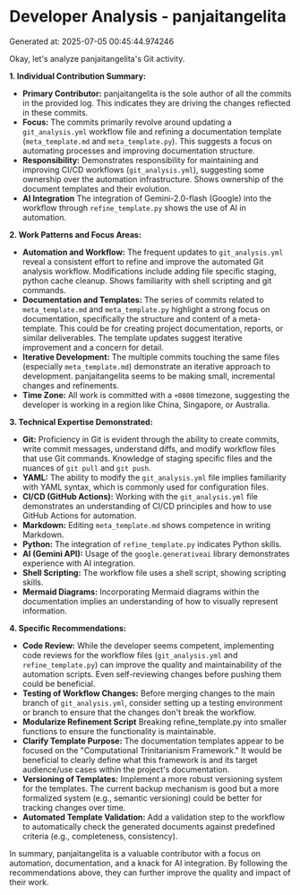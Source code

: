 # Developer Analysis - panjaitangelita
Generated at: 2025-07-05 00:45:44.974246

Okay, let's analyze panjaitangelita's Git activity.

**1. Individual Contribution Summary:**

*   **Primary Contributor:** panjaitangelita is the sole author of all the commits in the provided log. This indicates they are driving the changes reflected in these commits.
*   **Focus:** The commits primarily revolve around updating a `git_analysis.yml` workflow file and refining a documentation template (`meta_template.md` and `meta_template.py`). This suggests a focus on automating processes and improving documentation structure.
*   **Responsibility:** Demonstrates responsibility for maintaining and improving CI/CD workflows (`git_analysis.yml`), suggesting some ownership over the automation infrastructure.  Shows ownership of the document templates and their evolution.
*   **AI Integration** The integration of Gemini-2.0-flash (Google) into the workflow through `refine_template.py` shows the use of AI in automation.

**2. Work Patterns and Focus Areas:**

*   **Automation and Workflow:** The frequent updates to `git_analysis.yml` reveal a consistent effort to refine and improve the automated Git analysis workflow.  Modifications include adding file specific staging, python cache cleanup. Shows familiarity with shell scripting and git commands.
*   **Documentation and Templates:**  The series of commits related to `meta_template.md` and `meta_template.py` highlight a strong focus on documentation, specifically the structure and content of a meta-template. This could be for creating project documentation, reports, or similar deliverables.  The template updates suggest iterative improvement and a concern for detail.
*   **Iterative Development:**  The multiple commits touching the same files (especially `meta_template.md`) demonstrate an iterative approach to development. panjaitangelita seems to be making small, incremental changes and refinements.
*   **Time Zone:** All work is committed with a `+0800` timezone, suggesting the developer is working in a region like China, Singapore, or Australia.

**3. Technical Expertise Demonstrated:**

*   **Git:** Proficiency in Git is evident through the ability to create commits, write commit messages, understand diffs, and modify workflow files that use Git commands. Knowledge of staging specific files and the nuances of `git pull` and `git push`.
*   **YAML:** The ability to modify the `git_analysis.yml` file implies familiarity with YAML syntax, which is commonly used for configuration files.
*   **CI/CD (GitHub Actions):** Working with the `git_analysis.yml` file demonstrates an understanding of CI/CD principles and how to use GitHub Actions for automation.
*   **Markdown:** Editing `meta_template.md` shows competence in writing Markdown.
*   **Python:** The integration of `refine_template.py` indicates Python skills.
*   **AI (Gemini API):** Usage of the `google.generativeai` library demonstrates experience with AI integration.
*   **Shell Scripting:** The workflow file uses a shell script, showing scripting skills.
*   **Mermaid Diagrams:** Incorporating Mermaid diagrams within the documentation implies an understanding of how to visually represent information.

**4. Specific Recommendations:**

*   **Code Review:** While the developer seems competent, implementing code reviews for the workflow files (`git_analysis.yml` and `refine_template.py`) can improve the quality and maintainability of the automation scripts.  Even self-reviewing changes before pushing them could be beneficial.
*   **Testing of Workflow Changes:**  Before merging changes to the main branch of `git_analysis.yml`, consider setting up a testing environment or branch to ensure that the changes don't break the workflow.
*   **Modularize Refinement Script** Breaking refine_template.py into smaller functions to ensure the functionality is maintainable.
*   **Clarify Template Purpose:**  The documentation templates appear to be focused on the "Computational Trinitarianism Framework."  It would be beneficial to clearly define what this framework is and its target audience/use cases within the project's documentation.
*   **Versioning of Templates:**  Implement a more robust versioning system for the templates. The current backup mechanism is good but a more formalized system (e.g., semantic versioning) could be better for tracking changes over time.
*   **Automated Template Validation:** Add a validation step to the workflow to automatically check the generated documents against predefined criteria (e.g., completeness, consistency).

In summary, panjaitangelita is a valuable contributor with a focus on automation, documentation, and a knack for AI integration. By following the recommendations above, they can further improve the quality and impact of their work.
